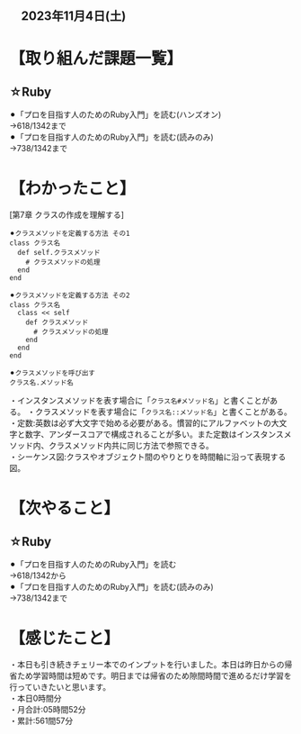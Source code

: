 ## 　2023年11月4日(土)
# 【取り組んだ課題一覧】
## ☆Ruby
⚫︎「プロを目指す人のためのRuby入門」を読む(ハンズオン)<br>
→618/1342まで<br>
⚫︎「プロを目指す人のためのRuby入門」を読む(読みのみ)<br>
→738/1342まで<br>
# 【わかったこと】
[第7章 クラスの作成を理解する]<br>
```
⚫︎クラスメソッドを定義する方法 その1
class クラス名
  def self.クラスメソッド
    # クラスメソッドの処理
  end
end

⚫︎クラスメソッドを定義する方法 その2
class クラス名
  class << self
    def クラスメソッド
      # クラスメソッドの処理
    end
  end
end

⚫︎クラスメソッドを呼び出す
クラス名.メソッド名
```
・インスタンスメソッドを表す場合に「`クラス名#メソッド名`」と書くことがある。
・クラスメソッドを表す場合に「`クラス名::メソッド名`」と書くことがある。
・定数:英数は必ず大文字で始める必要がある。慣習的にアルファベットの大文字と数字、アンダースコアで構成されることが多い。また定数はインスタンスメソッド内、クラスメソッド内共に同じ方法で参照できる。<br>
・シーケンス図:クラスやオブジェクト間のやりとりを時間軸に沿って表現する図。

# 【次やること】
## ☆Ruby
⚫︎「プロを目指す人のためのRuby入門」を読む<br>
→618/1342から<br>
⚫︎「プロを目指す人のためのRuby入門」を読む(読みのみ)<br>
→738/1342まで<br>
# 【感じたこと】
・本日も引き続きチェリー本でのインプットを行いました。本日は昨日からの帰省ため学習時間は短めです。明日までは帰省のため隙間時間で進めるだけ学習を行っていきたいと思います。<br>
・本日0時間分<br>
・月合計:05時間52分<br>
・累計:561間57分<br>
